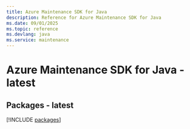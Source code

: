 ```yaml
---
title: Azure Maintenance SDK for Java
description: Reference for Azure Maintenance SDK for Java
ms.date: 09/01/2025
ms.topic: reference
ms.devlang: java
ms.service: maintenance
---
```

# Azure Maintenance SDK for Java - latest
## Packages - latest
[!INCLUDE [packages](maintenance-index.md)]